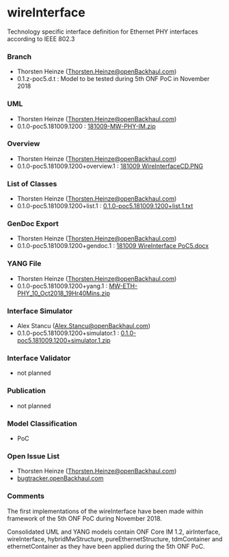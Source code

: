 # wireInterface
Technology specific interface definition for Ethernet PHY interfaces according to IEEE 802.3

### Branch
- Thorsten Heinze (Thorsten.Heinze@openBackhaul.com)
- 0.1.z-poc5.d.t : Model to be tested during 5th ONF PoC in November 2018

### UML
- Thorsten Heinze (Thorsten.Heinze@openBackhaul.com)
- 0.1.0-poc5.181009.1200 : [181009-MW-PHY-IM.zip](./181009-MW-PHY-IM.zip)

### Overview 
- Thorsten Heinze (Thorsten.Heinze@openBackhaul.com)
- 0.1.0-poc5.181009.1200+overview.1 : [181009 WireInterfaceCD.PNG](./181009%20WireInterfaceCD.PNG)

### List of Classes
- Thorsten Heinze (Thorsten.Heinze@openBackhaul.com)
- 0.1.0-poc5.181009.1200+list.1 : [0.1.0-poc5.181009.1200+list.1.txt](./0.1.0-poc5.181009.1200%2Blist.1.txt)

### GenDoc Export
- Thorsten Heinze (Thorsten.Heinze@openBackhaul.com)
- 0.1.0-poc5.181009.1200+gendoc.1 : [181009 WireInterface PoC5.docx](./181009%20WireInterface%20PoC5.docx)

### YANG File
- Thorsten Heinze (Thorsten.Heinze@openBackhaul.com)
- 0.1.0-poc5.181009.1200+yang.1 : [MW-ETH-PHY_10_Oct2018_19Hr40Mins.zip](./MW-ETH-PHY_10_Oct2018_19Hr40Mins.zip)

### Interface Simulator
- Alex Stancu (Alex.Stancu@openBackhaul.com)
- 0.1.0-poc5.181009.1200+simulator.1 : [0.1.0-poc5.181009.1200+simulator.1.zip](./0.1.0-poc5.181009.1200%2Bsimulator.1.zip)

### Interface Validator
- not planned

### Publication
- not planned

### Model Classification
- PoC

### Open Issue List
- Thorsten Heinze (Thorsten.Heinze@openBackhaul.com)
- [bugtracker.openBackhaul.com](https://bugtracker.openBackhaul.com)

### Comments 
The first implementations of the wireInterface have been made within framework of the 5th ONF PoC during November 2018.

Consolidated UML and YANG models contain ONF Core IM 1.2, airInterface, wireInterface, hybridMwStructure, pureEthernetStructure, tdmContainer and ethernetContainer as they have been applied during the 5th ONF PoC.
